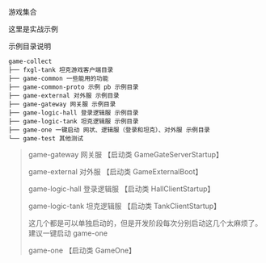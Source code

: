 游戏集合

这里是实战示例

示例目录说明
```text
game-collect
├── fxgl-tank 坦克游戏客户端目录
├── game-common 一些能用的功能
├── game-common-proto 示例 pb 示例目录
├── game-external 对外服 示例目录
├── game-gateway 网关服 示例目录
├── game-logic-hall 登录逻辑服 示例目录
├── game-logic-tank 坦克逻辑服 示例目录
├── game-one 一键启动 网状、逻辑服（登录和坦克）、对外服 示例目录
└── game-test 其他测试

```

> game-gateway 网关服 【启动类 GameGateServerStartup】
> 
> game-external 对外服 【启动类 GameExternalBoot】
> 
> game-logic-hall 登录逻辑服 【启动类 HallClientStartup】
> 
> game-logic-tank 坦克逻辑服 【启动类 TankClientStartup】
> 
> 这几个都是可以单独启动的，但是开发阶段每次分别启动这几个太麻烦了。建议一键启动 game-one
> 
> game-one  【启动类 GameOne】
